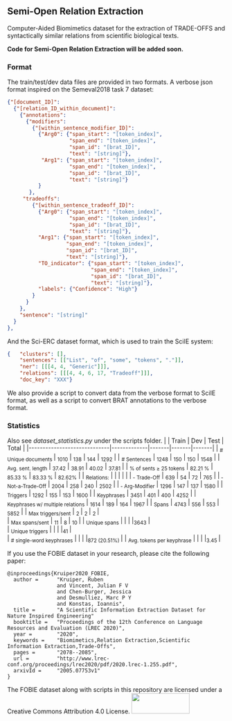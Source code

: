 Semi-Open Relation Extraction
--

Computer-Aided Biomimetics dataset for the extraction of TRADE-OFFS and syntactically similar relations from scientific biological texts.

**Code for Semi-Open Relation Extraction will be added soon.**

### Format
The train/test/dev data files are provided in two formats. A verbose json format inspired on the Semeval2018 task 7 dataset:

```json
{"[document_ID]":
  {"[relation_ID_within_document]":
    {"annotations":
      {"modifiers":
        {"[within_sentence_modifier_ID]":
          {"Arg0": {"span_start": "[token_index]",
                    "span_end": "[token_index]",
                    "span_id": "[brat_ID]",
                    "text": "[string]"},
           "Arg1": {"span_start": "[token_index]",
                    "span_end": "[token_index]",
                    "span_id": "[brat_ID]",
                    "text": "[string]"}
          }
       },
     "tradeoffs":
        {"[within_sentence_tradeoff_ID]":
          {"Arg0": {"span_start": "[token_index]",
                    "span_end": "[token_index]",
                    "span_id": "[brat_ID]",  
                    "text": "[string]"},
          "Arg1": {"span_start": "[token_index]",
                   "span_end": "[token_index]",
                   "span_id": "[brat_ID]",  
                   "text": "[string]"},           
          "TO_indicator": {"span_start": "[token_index]",
                           "span_end": "[token_index]",
                           "span_id": "[brat_ID]",  
                           "text": "[string]"},
          "labels": {"Confidence": "High"}
        }
      }
    },
    "sentence": "[string]"
  }
},
```

And the Sci-ERC dataset format, which is used to train the SciIE system:
```json
{   "clusters": [],
    "sentences": [["List", "of", "some", "tokens", "."]],
    "ner": [[[4, 4, "Generic"]]],
    "relations": [[[4, 4, 6, 17, "Tradeoff"]]],
    "doc_key": "XXX"}
```

We also provide a script to convert data from the verbose format to SciIE format, as well as a script to convert BRAT annotations to the verbose format.

### Statistics
Also see _dataset_statistics.py_ under the scripts folder.
|                             |  Train | Dev   | Test  | Total |
|-----------------------------|-------------|-------|-------|-------|
| <sub># Unique documents </sub>         | <sub>1010</sub>        | <sub>138</sub>   | <sub>144</sub>   | <sub>1292</sub>  |
| <sub># Sentences</sub>                 | <sub>1248</sub>        | <sub>150</sub>   | <sub>150</sub>   | <sub>1548</sub>  |
| <sub>Avg. sent. length</sub>           | <sub>37.42</sub>       | <sub>38.91</sub> | <sub>40.02</sub> | <sub>37.81</sub> |
| <sub>% of sents ≥ 25 tokens</sub>      | <sub>82.21 %</sub>       | <sub>85.33 %</sub> | <sub>83.33 %</sub> | <sub>82.62%</sub> |
| <sub>Relations:</sub>                  |             |       |       |       |
|<sub> - Trade-Off</sub>                 | <sub>639</sub>         | <sub>54</sub>    | <sub>72</sub>    | <sub>765</sub>   |
|<sub> - Not-a-Trade-Off</sub>           | <sub>2004</sub>        | <sub>258</sub>   | <sub>240</sub>   | <sub>2502</sub>  |
|<sub> - Arg-Modifier</sub>              | <sub>1296</sub>        | <sub>147</sub>   | <sub>137</sub>   | <sub>1580</sub>  |
| <sub>Triggers</sub>                    | <sub>1292</sub>        | <sub>155</sub>   | <sub>153</sub>   | <sub>1600</sub>  |
| <sub>Keyphrases</sub>                   | <sub>3451</sub>        | <sub>401</sub>   | <sub>400</sub>   | <sub>4252</sub>  |
| <sub>Keyphrases w/ multiple relations</sub> | <sub>1614</sub>        | <sub>189</sub>   | <sub>164</sub>   | <sub>1967</sub> |
| <sub>Spans</sub>                       | <sub>4743</sub>        | <sub>556</sub>   | <sub>553</sub>   | <sub>5852</sub>  |
| <sub>Max triggers/sent</sub>           | <sub>2 </sub> | <sub>2 </sub> | <sub>2 </sub> |         
| <sub>Max spans/sent</sub>              | <sub>11</sub>  | <sub>8 </sub> | <sub>10 </sub> |
| <sub>Unique spans</sub>                | |       |       |<sub>3643</sub>   |      
| <sub>Unique triggers</sub>             | |       |       |<sub>41 </sub>    |             
| <sub># single-word keyphrases</sub>     | |       |       |<sub>872 (20.51%) </sub>|
| <sub>Avg. tokens per keyphrase</sub>    | |       |       |<sub>3.45 </sub>     |   


If you use the FOBIE dataset in your research, please cite the following paper:
```
@inproceedings{Kruiper2020_FOBIE,
  author =      "Kruiper, Ruben
                and Vincent, Julian F V
                and Chen-Burger, Jessica
                and Desmulliez, Marc P Y
                and Konstas, Ioannis",
  title =       "A Scientific Information Extraction Dataset for Nature Inspired Engineering"
  booktitle =   "Proceedings of the 12th Conference on Language Resources and Evaluation (LREC 2020)",
  year =        "2020",
  keywords =    "Biomimetics,Relation Extraction,Scientific Information Extraction,Trade-Offs",
  pages =       "2078--2085",
  url =         "http://www.lrec-conf.org/proceedings/lrec2020/pdf/2020.lrec-1.255.pdf",
  arxivId =     "2005.07753v1"
}
```



The FOBIE dataset along with scripts in this repository are licensed under a Creative Commons Attribution 4.0 License.
<img src="https://mirrors.creativecommons.org/presskit/buttons/88x31/png/by-sa.png" width="134" height="47">
